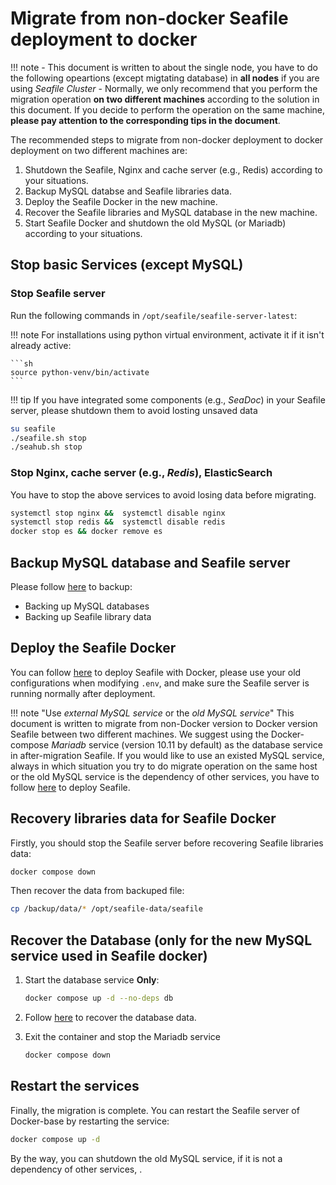# Migrate from non-docker Seafile deployment to docker

!!! note
    - This document is written to about the single node, you have to do the following opeartions (except migtating database) in **all nodes** if you are using *Seafile Cluster*
    - Normally, we only recommend that you perform the migration operation **on two different machines** according to the solution in this document. If you decide to perform the operation on the same machine, **please pay attention to the corresponding tips in the document**.

The recommended steps to migrate from non-docker deployment to docker deployment on two different machines are:

1. Shutdown the Seafile, Nginx and cache server (e.g., Redis) according to your situations.
2. Backup MySQL databse and Seafile libraries data.
3. Deploy the Seafile Docker in the new machine.
4. Recover the Seafile libraries and MySQL database in the new machine.
5. Start Seafile Docker and shutdown the old MySQL (or Mariadb) according to your situations.

## Stop basic Services (except MySQL)

### Stop Seafile server
Run the following commands in `/opt/seafile/seafile-server-latest`:

!!! note
    For installations using python virtual environment, activate it if it isn't already active:

    ```sh
    source python-venv/bin/activate
    ```

!!! tip
    If you have integrated some components (e.g., *SeaDoc*) in your Seafile server, please shutdown them to avoid losting unsaved data

```sh
su seafile
./seafile.sh stop
./seahub.sh stop
```

### Stop Nginx, cache server (e.g., *Redis*), ElasticSearch

You have to stop the above services to avoid losing data before migrating.

```sh
systemctl stop nginx &&  systemctl disable nginx
systemctl stop redis &&  systemctl disable redis
docker stop es && docker remove es
```

## Backup MySQL database and Seafile server

Please follow [here](../administration/backup_recovery.md#backup-and-restore-for-binary-package-based-deployment) to backup:

- Backing up MySQL databases
- Backing up Seafile library data


## Deploy the Seafile Docker

You can follow [here](./overview.md#single-node-deployment) to deploy Seafile with Docker, please use your old configurations when modifying `.env`, and make sure the Seafile server is running normally after deployment.

!!! note "Use *external MySQL service* or the *old MySQL service*"
    This document is written to migrate from non-Docker version to Docker version Seafile between two different machines. We suggest using the Docker-compose *Mariadb* service (version 10.11 by default) as the database service in after-migration Seafile. If you would like to use an existed MySQL service, always in which situation you try to do migrate operation on the same host or the old MySQL service is the dependency of other services, you have to follow [here](./setup_with_an_existing_mysql_server.md) to deploy Seafile.

## Recovery libraries data for Seafile Docker

Firstly, you should stop the Seafile server before recovering Seafile libraries data:

```sh
docker compose down
```

Then recover the data from backuped file:

```sh
cp /backup/data/* /opt/seafile-data/seafile
```

## Recover the Database (only for the new MySQL service used in Seafile docker)

1. Start the database service **Only**:

    ```sh
    docker compose up -d --no-deps db
    ```

2. Follow [here](../administration/backup_recovery.md#restore-the-databases_1) to recover the database data.

3. Exit the container and stop the Mariadb service

    ```sh
    docker compose down
    ```

## Restart the services

Finally, the migration is complete. You can restart the Seafile server of Docker-base by restarting the service:

```sh
docker compose up -d
```

By the way, you can shutdown the old MySQL service, if it is not a dependency of other services, .
